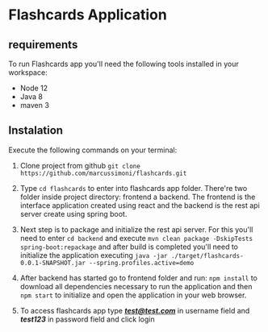 # Flashcards Application

## requirements 

To run Flashcards app you'll need the following tools installed in your workspace:

* Node 12 
* Java 8
* maven 3

## Instalation

Execute the following commands on your terminal:

1. Clone project from github `git clone https://github.com/marcussimoni/flashcards.git`

2. Type `cd flashcards`  to enter into flashcards app folder. There're two folder inside project directory: frontend a backend. The frontend is the interface application created using react and the backend is the rest api server create using spring boot.

3. Next step is to package and initialize the rest api server. For this you'll need to enter `cd backend` and execute `mvn clean package -DskipTests spring-boot:repackage` and after build is completed you'll need to initialize the application executing `java -jar ./target/flashcards-0.0.1-SNAPSHOT.jar --spring.profiles.active=demo`

4. After backend has started go to frontend folder and run: `npm install` to download all dependencies necessary to run the application and then `npm start` to initialize and open the application in your web browser.

5. To access flashcards app type ***test@test.com*** in username field and ***test123*** in password field and click login

